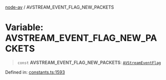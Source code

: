 [node-av](../globals.md) / AVSTREAM\_EVENT\_FLAG\_NEW\_PACKETS

# Variable: AVSTREAM\_EVENT\_FLAG\_NEW\_PACKETS

> `const` **AVSTREAM\_EVENT\_FLAG\_NEW\_PACKETS**: [`AVStreamEventFlag`](../type-aliases/AVStreamEventFlag.md)

Defined in: [constants.ts:1593](https://github.com/seydx/av/blob/f8631fc881b394300b1479f511d55cf1c370a87f/src/constants/constants.ts#L1593)
